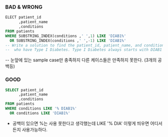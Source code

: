 
### BAD & WRONG 
```sql
ELECT patient_id 
      ,patient_name
      ,conditions
FROM patients  
WHERE SUBSTRING_INDEX(conditions ,' ',1) LIKE 'DIAB1%' 
  OR SUBSTRING_INDEX(conditions ,' ',-1) LIKE 'DIAB1%' 
-- Write a solution to find the patient_id, patient_name, and conditions of the patients 
--  who have Type I Diabetes. Type I Diabetes always starts with DIAB1 prefix.
```
-- 눈앞에 있는 sample case만 충족하지 다른 케이스들은 만족하지 못한다. (3개의 공백등) 

### GOOD 
```sql
SELECT patient_id 
      ,patient_name
      ,conditions
FROM patients  
WHERE conditions LIKE '% DIAB1%' 
  OR conditions LIKE 'DIAB1%'
```
- 공백이 있으면 %는 사용 못한다고 생각했는데 LIKE '% DIA' 이렇게 띄우면 어디서든지 사용가능하다. 
